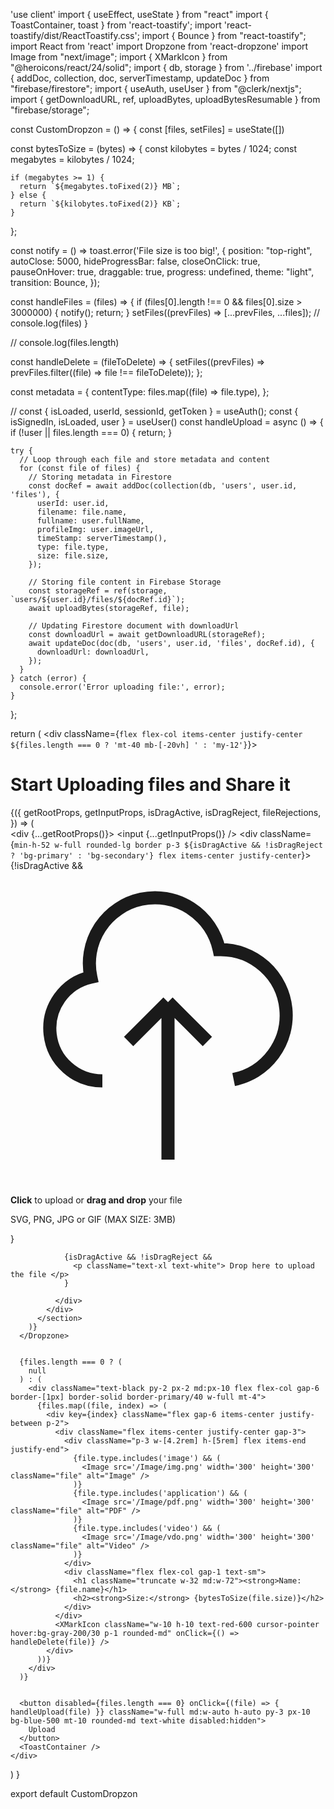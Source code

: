 'use client'
import { useEffect, useState } from "react"
import { ToastContainer, toast } from 'react-toastify';
import 'react-toastify/dist/ReactToastify.css';
import { Bounce } from "react-toastify";
import React from 'react'
import Dropzone from 'react-dropzone'
import Image from "next/image";
import { XMarkIcon } from "@heroicons/react/24/solid";
import { db, storage } from '../firebase'
import { addDoc, collection, doc, serverTimestamp, updateDoc } from "firebase/firestore";
import { useAuth, useUser } from "@clerk/nextjs";
import { getDownloadURL, ref, uploadBytes, uploadBytesResumable } from "firebase/storage";

const CustomDropzon = () => {
  const [files, setFiles] = useState([])

  const bytesToSize = (bytes) => {
    const kilobytes = bytes / 1024;
    const megabytes = kilobytes / 1024;

    if (megabytes >= 1) {
      return `${megabytes.toFixed(2)} MB`;
    } else {
      return `${kilobytes.toFixed(2)} KB`;
    }
  };

  const notify = () => toast.error('File size is too big!', {
    position: "top-right",
    autoClose: 5000,
    hideProgressBar: false,
    closeOnClick: true,
    pauseOnHover: true,
    draggable: true,
    progress: undefined,
    theme: "light",
    transition: Bounce,
  });

  const handleFiles = (files) => {
    if (files[0].length !== 0 && files[0].size > 3000000) {
      notify();
      return;
    }
    setFiles((prevFiles) => [...prevFiles, ...files]);
    // console.log(files)
  }

  // console.log(files.length)

  const handleDelete = (fileToDelete) => {
    setFiles((prevFiles) => prevFiles.filter((file) => file !== fileToDelete));
  };


  const metadata = {
    contentType: files.map((file) => file.type),
  };

  // const { isLoaded, userId, sessionId, getToken } = useAuth();
  const { isSignedIn, isLoaded, user } = useUser()
  const handleUpload = async () => {
    if (!user || files.length === 0) {
      return;
    }

    try {
      // Loop through each file and store metadata and content
      for (const file of files) {
        // Storing metadata in Firestore
        const docRef = await addDoc(collection(db, 'users', user.id, 'files'), {
          userId: user.id,
          filename: file.name,
          fullname: user.fullName,
          profileImg: user.imageUrl,
          timeStamp: serverTimestamp(),
          type: file.type,
          size: file.size,
        });

        // Storing file content in Firebase Storage
        const storageRef = ref(storage, `users/${user.id}/files/${docRef.id}`);
        await uploadBytes(storageRef, file);

        // Updating Firestore document with downloadUrl
        const downloadUrl = await getDownloadURL(storageRef);
        await updateDoc(doc(db, 'users', user.id, 'files', docRef.id), {
          downloadUrl: downloadUrl,
        });
      }
    } catch (error) {
      console.error('Error uploading file:', error);
    }
  };



  return (
    <div className={`flex flex-col items-center justify-center ${files.length === 0 ? 'mt-40 mb-[-20vh] ' : 'my-12'}`}>
      <h1 className='text-2xl md:text-4xl mt-[-5vh] mb-12 text-center' > Start <strong className='text-primary'>Uploading</strong> files and <strong className='text-primary'>Share</strong> it </h1>
      <Dropzone onDrop={handleFiles}>
        {({ getRootProps, getInputProps, isDragActive, isDragReject, fileRejections, }) => (
          <section className="w-full">
            <div {...getRootProps()}>
              <input {...getInputProps()} />
              <div className={`min-h-52 w-full rounded-lg border p-3 ${isDragActive && !isDragReject ? 'bg-primary' : 'bg-secondary'} flex items-center justify-center`}>
                {!isDragActive &&
                  <div className="flex items-center justify-center flex-col text-center ">
                    <svg className="w-12 h-12 text-blue-400" fill="none" stroke="currentColor" viewBox="0 0 24 24" xmlns="http://www.w3.org/2000/svg"><path strokeLinecap="round" strokeLinejoin="round" strokeWidth="2" d="M7 16a4 4 0 01-.88-7.903A5 5 0 1115.9 6L16 6a5 5 0 011 9.9M15 13l-3-3m0 0l-3 3m3-3v12"></path></svg>
                    <p className="mb-2 text-sm md:text-2xl text-center text-white"> <strong className="text-blue-400">Click</strong> to upload or <strong className="text-blue-400">drag and drop</strong> your file</p>
                    <p className="text-xs text-white/90">SVG, PNG, JPG or GIF (MAX SIZE: 3MB)</p>
                  </div>
                }

                {isDragActive && !isDragReject &&
                  <p className="text-xl text-white"> Drop here to upload the file </p>
                }

              </div>
            </div>
          </section>
        )}
      </Dropzone>


      {files.length === 0 ? (
        null
      ) : (
        <div className="text-black py-2 px-2 md:px-10 flex flex-col gap-6 border-[1px] border-solid border-primary/40 w-full mt-4">
          {files.map((file, index) => (
            <div key={index} className="flex gap-6 items-center justify-between p-2">
              <div className="flex items-center justify-center gap-3">
                <div className="p-3 w-[4.2rem] h-[5rem] flex items-end justify-end">
                  {file.type.includes('image') && (
                    <Image src='/Image/img.png' width='300' height='300' className="file" alt="Image" />
                  )}
                  {file.type.includes('application') && (
                    <Image src='/Image/pdf.png' width='300' height='300' className="file" alt="PDF" />
                  )}
                  {file.type.includes('video') && (
                    <Image src='/Image/vdo.png' width='300' height='300' className="file" alt="Video" />
                  )}
                </div>
                <div className="flex flex-col gap-1 text-sm">
                  <h1 className="truncate w-32 md:w-72"><strong>Name:</strong> {file.name}</h1>
                  <h2><strong>Size:</strong> {bytesToSize(file.size)}</h2>
                </div>
              </div>
              <XMarkIcon className="w-10 h-10 text-red-600 cursor-pointer hover:bg-gray-200/30 p-1 rounded-md" onClick={() => handleDelete(file)} />
            </div>
          ))}
        </div>
      )}


      <button disabled={files.length === 0} onClick={(file) => { handleUpload(file) }} className="w-full md:w-auto h-auto py-3 px-10 bg-blue-500 mt-10 rounded-md text-white disabled:hidden">
        Upload
      </button>
      <ToastContainer />
    </div>
  )
}

export default CustomDropzon
